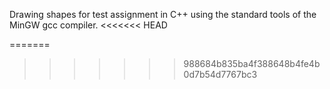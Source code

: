 Drawing shapes for test assignment in C++ using the standard tools of the MinGW gcc compiler.
<<<<<<< HEAD


=======
>>>>>>> 988684b835ba4f388648b4fe4b0d7b54d7767bc3
